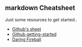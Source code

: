 
## markdown Cheatsheet

Just some resources to get started..

- [Github's sheet](https://guides.github.com/features/mastering-markdown/)
- [Github getting-started](https://guides.github.com/features/pages/)
- [Daring Fireball](https://daringfireball.net/projects/markdown/syntax)


